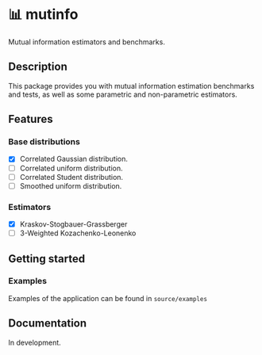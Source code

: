# 📊 mutinfo
Mutual information estimators and benchmarks.

## Description
This package provides you with mutual information estimation benchmarks and tests,
as well as some parametric and non-parametric estimators.

## Features
### Base distributions

- [x] Correlated Gaussian distribution.
- [ ] Correlated uniform distribution.
- [ ] Correlated Student distribution.
- [ ] Smoothed uniform distribution.

### Estimators

- [x] Kraskov-Stogbauer-Grassberger
- [ ] 3-Weighted Kozachenko-Leonenko

## Getting started
### Examples
Examples of the application can be found in `source/examples`

## Documentation
In development.